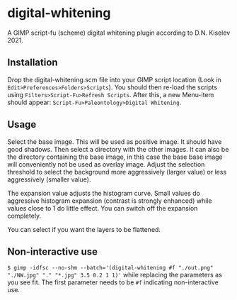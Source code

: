 # digital-whitening
A GIMP script-fu (scheme) digital whitening plugin according to D.N. Kiselev 2021.

## Installation
Drop the digital-whitening.scm file into your GIMP script location (Look in `Edit>Preferences>Folders>Scripts`). You should then re-load the scripts using `Filters>Script-Fu>Refresh Scripts`. After this, a new Menu-item should appear: `Script-Fu>Paleontology>Digital Whitening`.

## Usage
Select the base image. This will be used as positive image. It should have good shadows. Then select a directory with the other images. It can also be the directory containing the base image, in this case the base base image will conveniently not be used as overlay image. Adjust the selection threshold to select the background more aggressively (larger value) or less aggressively (smaller value). 

The expansion value adjusts the histogram curve. Small values do aggressive histogram expansion (contrast is strongly enhanced) while values close to 1 do little effect. You can switch off the expansion completely.

You can select if you want the layers to be flattened.

## Non-interactive use
`$ gimp -idfsc --no-shm --batch='(digital-whitening #f "./out.png" "./NW.jpg" "." "*.jpg" 3.5 0.2 1 1)'` while replacing the parameters as you see fit. The first parameter needs to be `#f` indicating non-interactive use.
